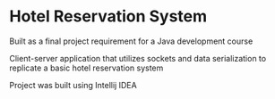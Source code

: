 # Hotel Reservation System
Built as a final project requirement for a Java development course

Client-server application that utilizes sockets and data serialization to replicate a basic hotel reservation system

Project was built using Intellij IDEA
